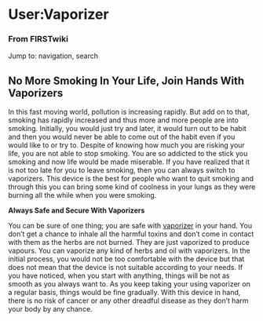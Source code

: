 

# User:Vaporizer

### From FIRSTwiki

Jump to: navigation, search


##  No More Smoking In Your Life, Join Hands With Vaporizers

In this fast moving world, pollution is increasing rapidly. But add on to
that, smoking has rapidly increased and thus more and more people are into
smoking. Initially, you would just try and later, it would turn out to be
habit and then you would never be able to come out of the habit even if you
would like to or try to. Despite of knowing how much you are risking your
life, you are not able to stop smoking. You are so addicted to the stick you
smoking and now life would be made miserable. If you have realized that it is
not too late for you to leave smoking, then you can always switch to
vaporizers. This device is the best for people who want to quit smoking and
through this you can bring some kind of coolness in your lungs as they were
burning all the while when you were smoking.

**Always Safe and Secure With Vaporizers**

You can be sure of one thing; you are safe with
[vaporizer](http://www.vapir.com/ "http://www.vapir.com/" ) in your hand. You
don’t get a chance to inhale all the harmful toxins and don’t come in contact
with them as the herbs are not burned. They are just vaporized to produce
vapours. You can vaporize any kind of herbs and oil with vaporizers. In the
initial process, you would not be too comfortable with the device but that
does not mean that the device is not suitable according to your needs. If you
have noticed, when you start with anything, things will be not as smooth as
you always want to. As you keep taking your using vaporizer on a regular
basis, things would be fine gradually. With this device in hand, there is no
risk of cancer or any other dreadful disease as they don’t harm your body by
any chance.

